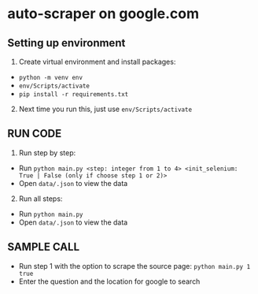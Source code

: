 # auto-scraper on google.com
## Setting up environment
1) Create virtual environment and install packages:
- `python -m venv env`
- `env/Scripts/activate`
- `pip install -r requirements.txt`
2) Next time you run this, just use `env/Scripts/activate`

## RUN CODE
1) Run step by step:
- Run `python main.py <step: integer from 1 to 4> <init_selenium: True | False (only if choose step 1 or 2)>`
- Open `data/.json` to view the data
2) Run all steps:
- Run `python main.py`
- Open `data/.json` to view the data

## SAMPLE CALL
- Run step 1 with the option to scrape the source page: `python main.py 1 true`
- Enter the question and the location for google to search
